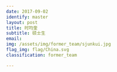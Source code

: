 ```yaml
---
date: 2017-09-02
identify: master
layout: post
title: 时均奎
subtitle: 硕士生
email:
img: /assets/img/former_team/sjunkui.jpg
flag_img: flag/China.svg
classification: former_team

---
```


